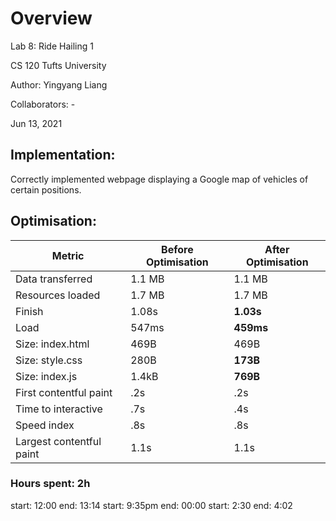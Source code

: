 # Overview
Lab 8: Ride Hailing 1

CS 120 Tufts University

Author: Yingyang Liang

Collaborators: -

Jun 13, 2021

## Implementation:
Correctly implemented webpage displaying a Google map of vehicles of certain
positions.

## Optimisation:
Metric | Before Optimisation | After Optimisation
------- | -----------------  | -----------------
Data transferred | 1.1 MB | 1.1 MB
Resources loaded | 1.7 MB | 1.7 MB
Finish | 1.08s | **1.03s**
Load | 547ms | **459ms**
Size: index.html | 469B | 469B
Size: style.css | 280B | **173B**
Size: index.js | 1.4kB | **769B**
First contentful paint | .2s | .2s
Time to interactive | .7s | .4s
Speed index | .8s | .8s
Largest contentful paint | 1.1s | 1.1s


### Hours spent: 2h
start: 12:00
end: 13:14
start: 9:35pm
end: 00:00
start: 2:30
end: 4:02

